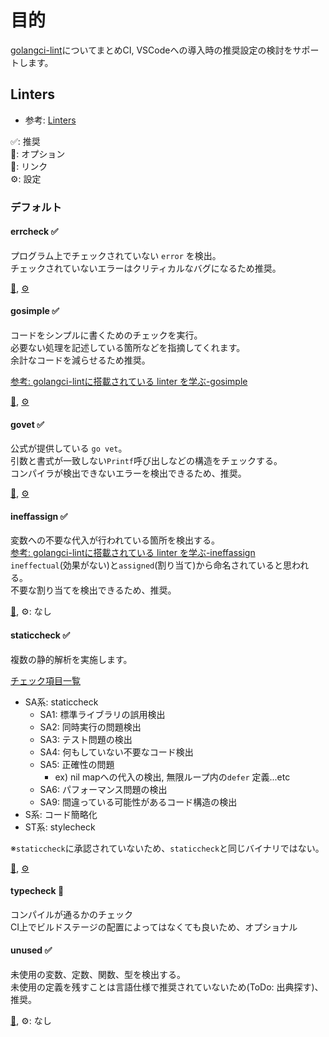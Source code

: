 # 目的

[golangci-lint](https://github.com/golangci/golangci-lint)についてまとめCI, VSCodeへの導入時の推奨設定の検討をサポートします。

## Linters

* 参考: [Linters](https://golangci-lint.run/usage/linters/#asasalint)

✅: 推奨  
🔧: オプション  
🔗: リンク  
⚙: 設定  

### デフォルト
#### errcheck ✅

プログラム上でチェックされていない `error` を検出。  
チェックされていないエラーはクリティカルなバグになるため推奨。

[🔗](https://github.com/kisielk/errcheck), [⚙](https://golangci-lint.run/usage/linters/#errcheck)

#### gosimple ✅

コードをシンプルに書くためのチェックを実行。  
必要ない処理を記述している箇所などを指摘してくれます。  
余計なコードを減らせるため推奨。

[参考: golangci-lintに搭載されている linter を学ぶ-gosimple](https://zenn.dev/sanpo_shiho/books/61bc1e1a30bf27/viewer/642fe9#gosimple)

[🔗](https://github.com/dominikh/go-tools/tree/master/simple), [⚙](https://golangci-lint.run/usage/linters/#gosimple)

#### govet ✅

公式が提供している `go vet`。  
引数と書式が一致しない`Printf`呼び出しなどの構造をチェックする。  
コンパイラが検出できないエラーを検出できるため、推奨。

[🔗](https://pkg.go.dev/cmd/vet), [⚙](https://golangci-lint.run/usage/linters/#govet)

#### ineffassign ✅

変数への不要な代入が行われている箇所を検出する。  
[参考: golangci-lintに搭載されている linter を学ぶ-ineffassign](https://zenn.dev/sanpo_shiho/books/61bc1e1a30bf27/viewer/642fe9#gosimple)  
`ineffectual`(効果がない)と`assigned`(割り当て)から命名されていると思われる。  
不要な割り当てを検出できるため、推奨。

[🔗](https://github.com/gordonklaus/ineffassign), ⚙: なし

#### staticcheck ✅

複数の静的解析を実施します。

[チェック項目一覧](https://staticcheck.io/docs/checks/)
- SA系: staticcheck
  - SA1: 標準ライブラリの誤用検出
  - SA2: 同時実行の問題検出
  - SA3: テスト問題の検出
  - SA4: 何もしていない不要なコード検出
  - SA5: 正確性の問題
    - ex) nil mapへの代入の検出, 無限ループ内の`defer` 定義...etc
  - SA6: パフォーマンス問題の検出
  - SA9: 間違っている可能性があるコード構造の検出
- S系: コード簡略化
- ST系: stylecheck

※`staticcheck`に承認されていないため、`staticcheck`と同じバイナリではない。

[🔗](https://staticcheck.io/), [⚙](https://golangci-lint.run/usage/linters/#staticcheck)

#### typecheck 🔧

コンパイルが通るかのチェック  
CI上でビルドステージの配置によってはなくても良いため、オプショナル  

#### unused ✅

未使用の変数、定数、関数、型を検出する。  
未使用の定義を残すことは言語仕様で推奨されていないため(ToDo: 出典探す)、推奨。

[🔗](https://github.com/dominikh/go-tools/tree/master/unused), ⚙: なし

